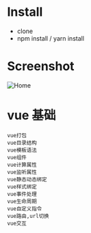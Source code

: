 # Install
- clone
- npm install / yarn install

# Screenshot
![Home](https://images.azharimm.tk/translate.gif)

# vue 基础
```
vue打包
vue目录结构
vue模板语法
vue组件
vue计算属性
vue监听属性
vue静态动态绑定
vue样式绑定
vue事件处理
vue生命周期
vue自定义指令
vue路由,url切换
vue交互

```
